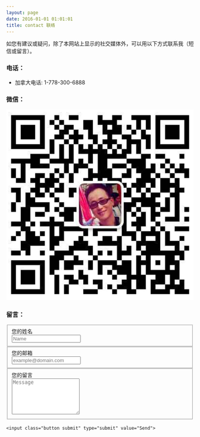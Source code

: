 ```yaml
---
layout: page
date: 2016-01-01 01:01:01
title: contact 联络
---
```


如您有建议或疑问，除了本网站上显示的社交媒体外，可以用以下方式联系我（短信或留言）。

### 电话：
- 加拿大电话: 1-778-300-6888

### 微信：
![微信QR](/assets/images/wechat.jpg)

### 留言：
<form action="//formspree.io/xqklgjbv" method="POST">
    <fieldset>
        <label for="name">您的姓名</label><br>
        <input type="text" name="name" placeholder="Name" required>
    </fieldset>
    <fieldset>
        <label for="_replyto">您的邮箱</label><br>
        <input type="email" name="_replyto" placeholder="example@domain.com" required>
    </fieldset>
    <fieldset>
        <label for="message">您的留言</label><br>
        <textarea name="message" rows="6" placeholder="Message" required></textarea>
    </fieldset>
    <input class="hidden" type="text" name="_gotcha" style="display:none">
    <input class="hidden" type="hidden" name="_subject" value="Message via http://olim.ca">

    <input class="button submit" type="submit" value="Send">
</form>